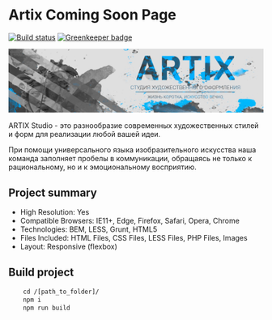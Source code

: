 # Artix Coming Soon Page

[![Build status][travis-image]][travis-url]
[![Greenkeeper badge](https://badges.greenkeeper.io/artixstudio/artixstudio.github.io.svg)](https://greenkeeper.io/)

[![Artix](./img/artix.jpg)](http://artix.studio/)

ARTIX Studio - это разнообразие современных художественных стилей и форм для реализации любой вашей идеи. 

При помощи универсального языка изобразительного искусства наша команда заполняет пробелы в коммуникации, обращаясь не только к рациональному, но и к эмоциональному восприятию.

## Project summary
* High Resolution: Yes
* Compatible Browsers: IE11+, Edge, Firefox, Safari, Opera, Chrome
* Technologies: BEM, LESS, Grunt, HTML5
* Files Included: HTML Files, CSS Files, LESS Files, PHP Files, Images
* Layout: Responsive (flexbox)

## Build project
		cd /[path_to_folder]/
		npm i  
		npm run build

[travis-image]: https://travis-ci.org/artixstudio/artixstudio.github.io.svg?branch=master
[travis-url]: https://travis-ci.org/artixstudio/artixstudio.github.io
